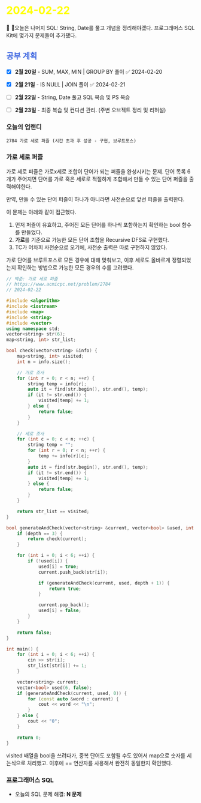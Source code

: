 # <span style="color:yellow">2024-02-22</span>

오늘은 나머지 SQL: String, Date를 풀고 개념을 정리해야겠다.
프로그래머스 SQL Kit에 몇가지 문제들이 추가됐다.

## <span style="color:royalblue">공부 계획</span>
- [x] **2월 20일** - SUM, MAX, MIN | GROUP BY 풀이 ✅ 2024-02-20
- [x] **2월 21일** - IS NULL | JOIN 풀이 ✅ 2024-02-21
- [ ] **2월 22일** - String, Date 풀고 SQL 복습 및 PS 복습
- [ ] **2월 23일** - 최종 복습 및 컨디션 관리. (주변 오브젝트 정리 및 리허설)



### 오늘의 업랜디
```
2784 가로 세로 퍼즐 (시간 초과 후 성공 - 구현, 브루트포스)
```



### 가로 세로 퍼즐
가로 세로 퍼즐은 가로x세로 조합이 단어가 되는 퍼즐을 완성시키는 문제. 단어 목록 6개가 주어지면 단어를 가로 혹은 세로로 적절하게 조합해서 만들 수 있는 단어 퍼즐을 출력해야한다.

만약, 만들 수 있는 단어 퍼즐이 하나가 아니라면 사전순으로 앞선 퍼즐을 출력한다.

이 문제는 아래와 같이 접근했다.
1. 먼저 퍼즐이 유효하고, 주어진 모든 단어를 하나씩 포함하는지 확인하는 bool 함수를 만들었다.
2. **가로**를 기준으로 가능한 모든 단어 조합을 Recursive DFS로 구현했다.
3. TC가 어차피 사전순으로 오기에, 사전순 출력은 따로 구현하지 않았다.

가로 단어를 브루트포스로 모든 경우에 대해 맞춰보고, 이후 세로도 올바르게 정렬되었는지 확인하는 방법으로 가능한 모든 경우의 수를 고려했다.

```cpp
// 백준: 가로 세로 퍼즐
// https://www.acmicpc.net/problem/2784
// 2024-02-22

#include <algorithm>
#include <iostream>
#include <map>
#include <string>
#include <vector>
using namespace std;
vector<string> str(6);
map<string, int> str_list;

bool check(vector<string> &info) {
    map<string, int> visited;
    int n = info.size();

    // 가로 조사
    for (int r = 0; r < n; ++r) {
        string temp = info[r];
        auto it = find(str.begin(), str.end(), temp);
        if (it != str.end()) {
            visited[temp] += 1;
        } else {
            return false;
        }
    }

    // 세로 조사
    for (int c = 0; c < n; ++c) {
        string temp = "";
        for (int r = 0; r < n; ++r) {
            temp += info[r][c];
        }
        auto it = find(str.begin(), str.end(), temp);
        if (it != str.end()) {
            visited[temp] += 1;
        } else {
            return false;
        }
    }

    return str_list == visited;
}

bool generateAndCheck(vector<string> &current, vector<bool> &used, int depth) {
    if (depth == 3) {
        return check(current);
    }

    for (int i = 0; i < 6; ++i) {
        if (!used[i]) {
            used[i] = true;
            current.push_back(str[i]);

            if (generateAndCheck(current, used, depth + 1)) {
                return true;
            }

            current.pop_back();
            used[i] = false;
        }
    }

    return false;
}

int main() {
    for (int i = 0; i < 6; ++i) {
        cin >> str[i];
        str_list[str[i]] += 1;
    }

    vector<string> current;
    vector<bool> used(6, false);
    if (generateAndCheck(current, used, 0)) {
        for (const auto &word : current) {
            cout << word << "\n";
        }
    } else {
        cout << "0";
    }

    return 0;
}
```

visited 배열을 bool을 쓰려다가, 중복 단어도 포함될 수도 있어서 map으로 숫자를 세는식으로 처리했고. 이후에 == 연산자를 사용해서 완전히 동일한지 확인했다.



### 프로그래머스 SQL
- 오늘의 SQL 문제 해결: **N 문제**


